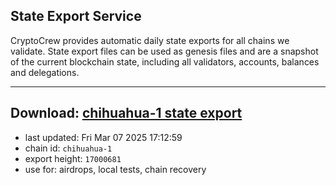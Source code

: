 ## State Export Service
CryptoCrew provides automatic daily state exports for all chains we validate. State export files can be used as genesis files and are a snapshot of the current blockchain state, including all validators, accounts, balances and delegations.

---
**Download: [chihuahua-1 state export](https://dl-eu2.ccvalidators.com/SERVICE/chihuahua/chihuahua-1_export_17000681.json)**
---

- last updated: Fri Mar 07 2025 17:12:59
- chain id: `chihuahua-1`
- export height: `17000681`
- use for: airdrops, local tests, chain recovery
